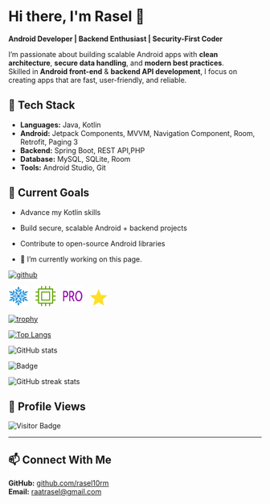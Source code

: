 # Hi there, I'm Rasel 👋

**Android Developer | Backend Enthusiast | Security-First Coder**

I’m passionate about building scalable Android apps with **clean architecture**, **secure data handling**, and **modern best practices**.  
Skilled in **Android front-end** & **backend API development**, I focus on creating apps that are fast, user-friendly, and reliable.

## 🚀 Tech Stack
- **Languages:** Java, Kotlin
- **Android:** Jetpack Components, MVVM, Navigation Component, Room, Retrofit, Paging 3
-  **Backend:** Spring Boot, REST API,PHP
-   **Database:** MySQL, SQLite, Room
-   **Tools:** Android Studio, Git

  ## 📌 Current Goals
- Advance my Kotlin skills  
- Build secure, scalable Android + backend projects  
- Contribute to open-source Android libraries




- 🔭 I’m currently working on this page. 


[<img src='https://cdn.jsdelivr.net/npm/simple-icons@3.0.1/icons/github.svg' alt='github' height='40'>](https://github.com/rasel10mr)  

<a href='https://archiveprogram.github.com/'><img src='https://raw.githubusercontent.com/acervenky/animated-github-badges/master/assets/acbadge.gif' width='40' height='40'></a> <a href='https://docs.github.com/en/developers'><img src='https://raw.githubusercontent.com/acervenky/animated-github-badges/master/assets/devbadge.gif' width='40' height='40'></a> <a href='https://github.com/pricing'><img src='https://raw.githubusercontent.com/acervenky/animated-github-badges/master/assets/pro.gif' width='40' height='40'></a> <a href='https://stars.github.com/'><img src='https://raw.githubusercontent.com/acervenky/animated-github-badges/master/assets/starbadge.gif' width='35' height='35'></a> 

[![trophy](https://github-profile-trophy.vercel.app/?username=rasel10mr)](https://github.com/ryo-ma/github-profile-trophy)

[![Top Langs](https://github-readme-stats.vercel.app/api/top-langs/?username=rasel10mr)](https://github.com/anuraghazra/github-readme-stats)

![GitHub stats](https://github-readme-stats.vercel.app/api?username=rasel10mr&show_icons=true)  

![Badge](https://api.vaunt.dev/v1/github/entities/rasel10mr/contributions?format=svg&private=false)  

![GitHub streak stats](https://streak-stats.demolab.com/?user=rasel10mr)  


## 👀 Profile Views  

![Visitor Badge](https://visitor-badge.laobi.icu/badge?page_id=rasel10rm.rasel10rm)  

---


  ## 📫 Connect With Me
  **GitHub:** [github.com/rasel10rm](https://github.com/rasel10rm)  
  **Email:** raatrasel@gmail.com
  
